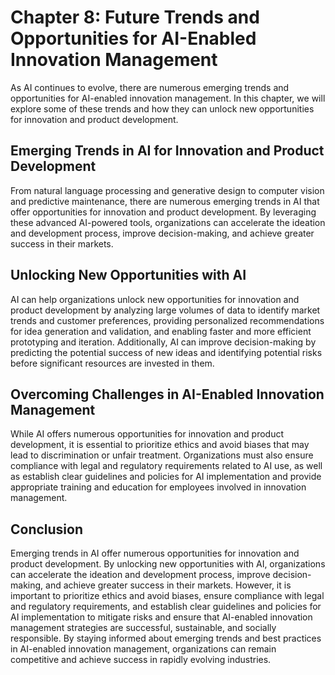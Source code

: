 Chapter 8: Future Trends and Opportunities for AI-Enabled Innovation Management
===============================================================================

As AI continues to evolve, there are numerous emerging trends and opportunities for AI-enabled innovation management. In this chapter, we will explore some of these trends and how they can unlock new opportunities for innovation and product development.

Emerging Trends in AI for Innovation and Product Development
------------------------------------------------------------

From natural language processing and generative design to computer vision and predictive maintenance, there are numerous emerging trends in AI that offer opportunities for innovation and product development. By leveraging these advanced AI-powered tools, organizations can accelerate the ideation and development process, improve decision-making, and achieve greater success in their markets.

Unlocking New Opportunities with AI
-----------------------------------

AI can help organizations unlock new opportunities for innovation and product development by analyzing large volumes of data to identify market trends and customer preferences, providing personalized recommendations for idea generation and validation, and enabling faster and more efficient prototyping and iteration. Additionally, AI can improve decision-making by predicting the potential success of new ideas and identifying potential risks before significant resources are invested in them.

Overcoming Challenges in AI-Enabled Innovation Management
---------------------------------------------------------

While AI offers numerous opportunities for innovation and product development, it is essential to prioritize ethics and avoid biases that may lead to discrimination or unfair treatment. Organizations must also ensure compliance with legal and regulatory requirements related to AI use, as well as establish clear guidelines and policies for AI implementation and provide appropriate training and education for employees involved in innovation management.

Conclusion
----------

Emerging trends in AI offer numerous opportunities for innovation and product development. By unlocking new opportunities with AI, organizations can accelerate the ideation and development process, improve decision-making, and achieve greater success in their markets. However, it is important to prioritize ethics and avoid biases, ensure compliance with legal and regulatory requirements, and establish clear guidelines and policies for AI implementation to mitigate risks and ensure that AI-enabled innovation management strategies are successful, sustainable, and socially responsible. By staying informed about emerging trends and best practices in AI-enabled innovation management, organizations can remain competitive and achieve success in rapidly evolving industries.
